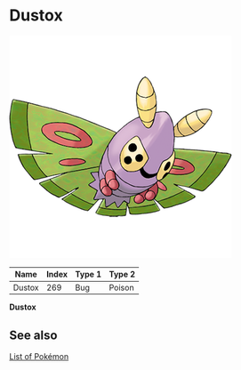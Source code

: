 # Dustox


![Dustox](images/269.png)

| **Name** | **Index** | **Type 1** | **Type 2** |
|----|----|----|----|
| Dustox | 269 | Bug | Poison  |

**Dustox** 

## See also

[List of Pokémon](../pokemon.md)
